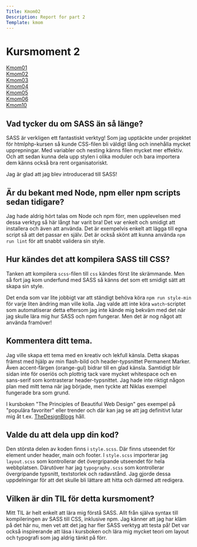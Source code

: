 ```yaml
---
Title: Kmom02
Description: Report for part 2
Template: kmom
---
```


Kursmoment 2
==================
<div class="sidebar">
    <p>
        <a href="%base_url%/report/kmom01">Kmom01</a><br>
        <a href="%base_url%/report/kmom02"><u>Kmom02</u></a><br>
        <a href="%base_url%/report/kmom03">Kmom03</a><br>
        <a href="%base_url%/report/kmom04">Kmom04</a><br>
        <a href="%base_url%/report/kmom05">Kmom05</a><br>
        <a href="%base_url%/report/kmom06">Kmom06</a><br>
        <a href="%base_url%/report/kmom10">Kmom10</a><br>
    </p>
</div>

<div class="content">
<h2>Vad tycker du om SASS än så länge?</h2>
    <p>SASS är verkligen ett fantastiskt verktyg! Som jag upptäckte under projektet för htmlphp-kursen så kunde CSS-filen bli väldigt lång och innehålla mycket upprepningar. Med variabler och nesting känns filen mycket mer effektiv. Och att sedan kunna dela upp stylen i olika moduler och bara importera dem känns också bra rent organisatoriskt.</p>
    <p>Jag är glad att jag blev introducerad till SASS!</p>

<h2>Är du bekant med Node, npm eller npm scripts sedan tidigare?</h2>
    <p>Jag hade aldrig hört talas om Node och npm förr, men upplevelsen med dessa verktyg så här långt har varit bra! Det var enkelt och smidigt att installera och även att använda. Det är exempelvis enkelt att lägga till egna script så att det passar en själv. Det är också skönt att kunna använda <code>npm run lint</code> för att snabbt validera sin style.</p>

<h2>Hur kändes det att kompilera SASS till CSS?</h2>
    <p>Tanken att kompilera <code>scss</code>-filen till <code>css</code> kändes först lite skrämmande. Men så fort jag kom underfund med SASS så känns det som ett smidigt sätt att skapa sin style.</p>
    <p>Det enda som var lite jobbigt var att ständigt behöva köra <code>npm run style-min</code> för varje liten ändring man ville kolla. Jag valde att inte köra <code>watch</code>-scriptet som automatiserar detta eftersom jag inte kände mig bekväm med det när jag skulle lära mig hur SASS och npm fungerar. Men det är nog något att använda framöver!</p>

<h2>Kommentera ditt tema.</h2>
    <p>Jag ville skapa ett tema med en kreativ och lekfull känsla. Detta skapas främst med hjälp av min flash-bild och header-typsnittet Permanent Marker. Även accent-färgen (orange-gul) bidrar till en glad känsla. Samtidigt blir sidan inte för oseriös och plottrig tack vare mycket whitespace och en sans-serif som kontrasterar header-typsnittet. Jag hade inte riktigt någon plan med mitt tema när jag började, men tyckte att Niklas exempel fungerade bra som grund.</p>
    <p>I kursboken "The Principles of Beautiful Web Design" ges exempel på "populära favoriter" eller trender och där kan jag se att jag definitivt lutar mig åt t.ex. <a href="https://thedsgnblog.com/">TheDesignBlogs</a> håll.</p>

<h2>Valde du att dela upp din kod?</h2>
    <p>Den största delen av koden finns i <code>style.scss</code>. Där finns utseendet för element under header, main och footer. I <code>style.scss</code> importerar jag <code>layout.scss</code> som kontrollerar det övergripande utseendet för hela webbplatsen. Därutöver har jag <code>typography.scss</code> som kontrollerar övergripande typsnitt, textstorlek och radavstånd. Jag gjorde dessa uppdelningar för att det skulle bli lättare att hitta och därmed att redigera.</p>

<h2>Vilken är din TIL för detta kursmoment?</h2>
    <p>Mitt TIL är helt enkelt att lära mig förstå SASS. Allt från själva syntax till kompileringen av SASS till CSS, inklusive npm. Jag känner att jag har kläm på det här nu, men vet att det jag har fler SASS verktyg att testa på! Det var också inspirerande att läsa i kursboken och lära mig mycket teori om layout och typografi som jag aldrig tänkt på förr.</p>
</div>

<a class="arrow-up" href="?" aria-label="Go to top of page"><i class="fas fa-arrow-circle-up"></i></a>
